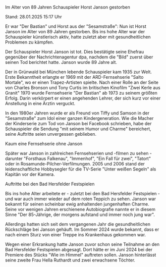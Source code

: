 
Im Alter von 89 Jahren
Schauspieler Horst Janson gestorben 


Stand: 28.01.2025 15:17 Uhr


Er war "Der Bastian" und Horst aus der "Sesamstraße": Nun ist Horst Janson im Alter von 89 Jahren gestorben. Bis ins hohe Alter war der Schauspieler künstlerisch aktiv, hatte zuletzt aber mit gesundheitlichen Problemen zu kämpfen.



Der Schauspieler Horst Janson ist tot. Dies bestätigte seine Ehefrau gegenüber der Nachrichtenagentur dpa, nachdem die "Bild" zuerst über seinen Tod berichtet hatte. Janson wurde 89 Jahre alt.


Der in Grünwald bei München lebende Schauspieler kam 1935 zur Welt. Erste Bekanntheit erlangte er 1969 mit der ARD-Fernsehserie "Salto Mortale", wo er einen Trapez-Artisten spielte. Nach einer Rolle an der Seite von Charles Bronson und Tony Curtis im britischen Kinofilm "Zwei Kerle aus Granit" 1970 wurde Fernsehserie "Der Bastian" ab 1973 zu seinem größten Erfolg. Darin verkörpert er einen angehenden Lehrer, der sich kurz vor einer Anstellung in eine Ärztin verguckt.


In den 1980er Jahren wurde er als Freund von Tiffy und Samson in der "Sesamstraße" zum Idol einer ganzen Kindergeneration. Wie die Macher der Kinderserie zum Tod von Janson bei Facebook schrieben, habe der Schauspieler die Sendung "mit seinem Humor und Charme" bereichert, seine Auftritte seien unvergessen geblieben.

Kaum eine Fernsehserie ohne Janson


Später war Janson in zahlreichen Fernsehserien und -filmen zu sehen - darunter "Forsthaus Falkenau", "Immenhof", "Ein Fall für zwei", "Tatort" oder in Rosamunde-Pilcher-Verfilmungen. 2005 und 2006 stand der leidenschaftliche Hobbysegler für die TV-Serie "Unter weißen Segeln" als Kapitän vor der Kamera.

Auftritte bei den Bad Hersfelder Festspielen


Bis ins hohe Alter arbeitete er - zuletzt bei den Bad Hersfelder Festspielen - und war auch immer wieder auf dem roten Teppich zu sehen. Janson war bekannt für seinen scheinbar ewig anhaltenden jungenhaften Charme. Seine vor wenigen Jahren erschienene Autobiografie nannte er in diesem Sinne "Der 85-Jährige, der morgens aufstand und immer noch jung war".


Allerdings hatten sich seit dem vergangenen Jahr die gesundheitlichen Rückschläge bei Janson gehäuft. Im Sommer 2024 wurde bekannt, dass er nach einem Sturz von einer Treppe ins Krankenhaus gekommen war.


Wegen einer Erkrankung hatte Janson zuvor schon seine Teilnahme an den Bad Hersfelder Festspielen abgesagt. Dort hätte er im Juni 2024 bei der Premiere des Stücks "Wie im Himmel" auftreten sollen. Janson hinterlässt seine zweite Frau Hella Ruthardt und zwei erwachsene Töchter.

